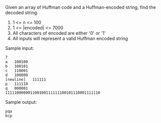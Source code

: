 Given an array of Huffman code and a Huffman-encoded string, find the decoded string.

1. 1 <= n <= 100
2. 1 <= |encoded| <= 7000
3. All characters of encoded are either '0' or '1'
4. All inputs will represent a valid Huffman encoded string

Sample input:
```
7
a   100100
b   100101
c   110001
d   100000
[newline]   111111
p   111110
q   000001
111110000001100100111111100101110001111110
```

Sample output:
```
pqa
bcp
```